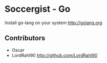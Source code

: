 # Soccergist - Go

Install go-lang on your system http://golang.org




## Contributors
* Oscar 
* LordRahl90 http://github.com/LordRahl90